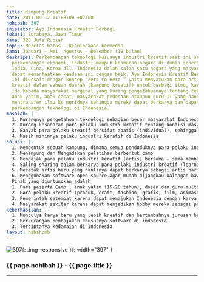 ```yaml
---
title: Kampung Kreatif
date: 2011-09-12 11:08:00 +07:00
nohibah: 397
inisiator: Ayo Indonesia Kreatif Berbagi
lokasi: Surabaya, Jawa Timur
dana: 320 Juta Rupiah
topik: Meretas batas – kebhinekaan bermedia
lama: Januari – Mei, Agustus – Desember (10 bulan)
deskripsi: Perkembangan teknologi kususnya industri kreatif saat ini sangat mempengaruhi
  perkembangan ekonomi, industri maupun keamanan negara di dunia seperti, USA, Jepang,
  India, Cina, Korea dll. Indonesia dalah salah satu negara yang masyarakatnya kurang
  dapat memanfaatkan keadaan ini dengan baik. Ayo Indonesia Kreatif Berbagi (AIKB)
  ini diDesain dengan konsep “Zero to Hero “ yaitu menyatukan para artis /pelaku industri
  kreatif dalam sebuah daerah (kampung kreatif) untuk berbagi ilmu, karya ataupun
  ide kepada masyarakat marginal yang kurang pengetahuannya tentang teknologi seperti
  anak yatim, anak cacat, masyarakat pedesaan ataupun guru IT yang nantinya dapat
  mentransfer ilmu ke muridnya sehingga mereka dapat berkarya dan dapat meramaikan/memanfaatkan
  perkembangan teknologi di Indonesia.
masalah: |-
  1. Kurangnya pengetahuan teknologi sebagian besar masyarakat Indonesia.
  2. Kurang kesadaran para pelaku industri kreatif tentang kondisi masyarakat sekitar.
  3. Banyak para pelaku kreatif bersifat apatis (individual), sehingga karya yang dihasilkan masih kurang sempurna.
  4. Masih minimnya pelaku industri keratif di Indonesia
solusi: |-
  1. Membentuk sebuah kampung, dimana semua penduduknya para pelaku industri kreatif (kampung kreatif).
  2. Menampung dan Mengadakan pelatihan berbentuk camp
  3. Mengajak para pelaku industri keratif (artis) bersama – sama membantu mayarakat untuk berbagi ilmu, karya ataupun ide nya.
  4. Saling sharing dalam berkarya para pelaku industri kreatif (learning by sharing).
  5. Mecetak artis baru yang nantinya dapat berkarya sebagai artis baru atau SDM yang akan dibutuhkan industri kreatif.
  6. Menggunakan software open source agar mudah dijangkau kalangan bawah
  Pihak yang diuntungkan adalah
  1. Para peserta Camp : anak yatim (15-20 tahun), dosen dan guru multimedia di Jawa timur (Surabaya, Malang, Jember, Madiun), Jogya, Solo, Semarang, Bandung, Jakarta, Bali, Kalimantan Tengah karena mendapatkan wawasan baru.
  2. Para pelaku kreatif (produk, craft, fashion, grafis, film, animasi, overclock) se-Jawa, Bali dan Kalimantan karena mendapatkan teman dan kompetitor baru yang dapat memotivasi untuk berkarya.
  3. Pemerintah setempat karena dapat memajukan Indonesia dengan karya (prestasi) yang mereka hasilkan.
  4. Masyarakat sekitar karena dapat menjadikan hobby mereka sebagai penghasilan
keberhasilan: |-
  1. Munculya karya baru yang lebih kreatif dan bertambahnya jurusan baru baik di SMK maupun Institut tentang industri kreatif, seperti desain produk, desain komunikasi visual, animasi, perfilman, multimedia, dll.
  2. Berkurangan pembajakan khususnya software di indonesia.
  3. Terciptanya kedamaian di Indonesia
layout: hibahcmb
---
```


![397](/static/img/hibahcmb/397.png){: .img-responsive }{: width="397" }

### {{ page.nohibah }} - {{ page.title }}

---

